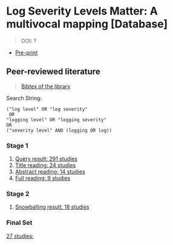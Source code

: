 # Log Severity Levels Matter: A multivocal mapping  \[Database\]
> DOI: ?

* [Pre-print](?)


## Peer-reviewed literature
> [Bibtex of the library](all-papers-final.bib)

Search String:
```
("log level" OR "log severity" 
 OR 
"logging level" OR "logging severity"
OR 
("severity level" AND (logging OR log))
 ```
### Stage 1
1. [Query result: 291 studies](peer-reviewed-literature/step1-studies-query.csv)
2. [Title reading: 24 studies](peer-reviewed-literature/step2-studies-title-reading.csv)
3. [Abstract reading: 14 studies](peer-reviewed-literature/step3-studies-abstract-reading.csv)
4. [Full reading: 9 studies](peer-reviewed-literature/step4-studies-full-reading.csv)

### Stage 2
1. [Snowballing result: 18 studies](peer-reviewed-literature/stage2-full-snowballing.csv)

### Final Set
[27 studies:](peer-reviewed-literature/studies-final-set.csv)